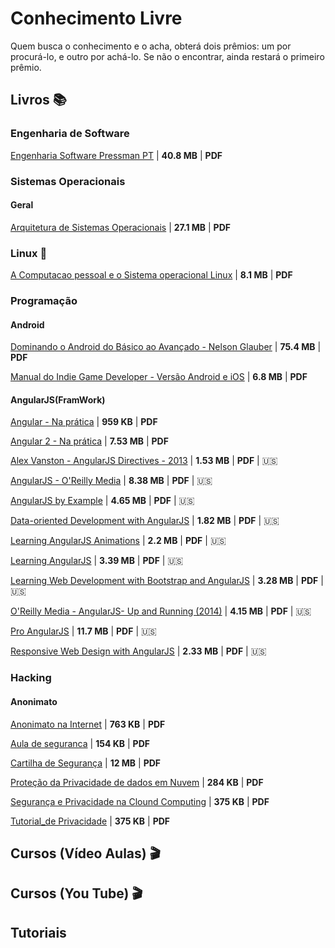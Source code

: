 # Conhecimento Livre
Quem busca o conhecimento e o acha, obterá dois prêmios: um por procurá-lo, e outro por achá-lo. Se não o encontrar, ainda restará o primeiro prêmio.

## Livros  :books:

### Engenharia de Software
[Engenharia Software Pressman PT](https://mega.nz/#F!yV8zTIQT!cthkqa0OrutTw6SGgTw9Jg) | **40.8 MB** | **PDF**



### Sistemas Operacionais

#### Geral
[Arquitetura de Sistemas Operacionais](https://mega.nz/#F!XIcQmaxJ!NDR0pH8764ree5Y1FngTPw) | **27.1 MB** | **PDF**



### Linux :penguin:
[A Computacao pessoal e o Sistema operacional Linux](https://mega.nz/#F!WUUwmJjQ!SSqFB0guH9QSHJh_VFcIyA) | **8.1 MB** | **PDF**



### Programação

#### Android
[Dominando o Android do Básico ao Avançado - Nelson Glauber](https://cloud.mail.ru/public/D6zB/9oczG7Xwd) | **75.4 MB** | **PDF**

[Manual do Indie Game Developer - Versão Android e iOS](https://cloud.mail.ru/public/4VpM/BdUZSB8qQ) | **6.8 MB** | **PDF**



#### AngularJS(FramWork)
[Angular - Na prática](https://cloud.mail.ru/public/8gdD/Ta7RfAeSV) | **959 KB** | **PDF**

[Angular 2 - Na prática](https://cloud.mail.ru/public/NKc1/vdpWQr1HZ) | **7.53 MB** | **PDF**

[Alex Vanston - AngularJS Directives - 2013](https://cloud.mail.ru/public/B3hn/nZGfJdvQL) | **1.53 MB** | **PDF** | :us:

[AngularJS - O'Reilly Media](https://cloud.mail.ru/public/FJfj/BZkWdYa44) | **8.38 MB** | **PDF** | :us:

[AngularJS by Example](https://cloud.mail.ru/public/GvTD/rRu541Y3w) | **4.65 MB** | **PDF** | :us:

[Data-oriented Development with AngularJS](https://cloud.mail.ru/public/3cw7/FRwQVofx3) | **1.82 MB** | **PDF** | :us:

[Learning AngularJS Animations](https://cloud.mail.ru/public/Juoo/hXi7d6ZKp) | **2.2 MB** | **PDF** | :us:

[Learning AngularJS](https://cloud.mail.ru/public/62hF/5L21jMuxJ) | **3.39 MB** | **PDF** | :us:

[Learning Web Development with Bootstrap and AngularJS](https://cloud.mail.ru/public/EMLq/AmwWopKVg) | **3.28 MB** | **PDF** | :us:

[O'Reilly Media - AngularJS- Up and Running (2014)](https://cloud.mail.ru/public/Kksw/8rgM2eKVn) | **4.15 MB** | **PDF** | :us:

[Pro AngularJS](https://cloud.mail.ru/public/FKXJ/keBSxDWkA) | **11.7 MB** | **PDF** | :us:

[Responsive Web Design with AngularJS](https://cloud.mail.ru/public/EHCf/9redKrMos) | **2.33 MB** | **PDF** | :us:



### Hacking

#### Anonimato
[Anonimato na Internet](https://cloud.mail.ru/public/KmCv/S8npjSr5T) | **763 KB** | **PDF**

[Aula de seguranca](https://cloud.mail.ru/public/2pE4/uck2nhbBo) | **154 KB** | **PDF**

[Cartilha de Segurança](https://cloud.mail.ru/public/H9ko/wyFdqhgQk) | **12 MB** | **PDF**

[Proteção da Privacidade de dados em Nuvem](https://cloud.mail.ru/public/4c1N/Nm3Fqb8WK) | **284 KB** | **PDF**

[Segurança e Privacidade na Clound Computing](https://cloud.mail.ru/public/ABZq/vyeCtxX3Z) | **375 KB** | **PDF**

[Tutorial_de Privacidade](https://cloud.mail.ru/public/N8vL/eJDrKjqGX) | **375 KB** | **PDF**





## Cursos (Vídeo Aulas) :clapper:

## Cursos (You Tube) :clapper:

## Tutoriais